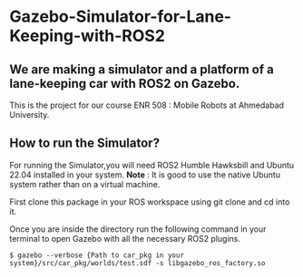 # Gazebo-Simulator-for-Lane-Keeping-with-ROS2
## We are making a simulator and a platform of a lane-keeping car with ROS2 on Gazebo.
This is the project for our course ENR 508 : Mobile Robots at Ahmedabad University.

## How to run the Simulator?
For running the Simulator,you will need ROS2 Humble Hawksbill and Ubuntu 22.04 installed in your system.
__Note__ : It is good to use the native Ubuntu system rather than on a virtual machine.

First clone this package in your ROS workspace using git clone and cd into it.

Once you are inside the directory run the following command in your terminal to open Gazebo with all the necessary ROS2 plugins.

```console
$ gazebo --verbose {Path to car_pkg in your system}/src/car_pkg/worlds/test.sdf -s libgazebo_ros_factory.so
```








